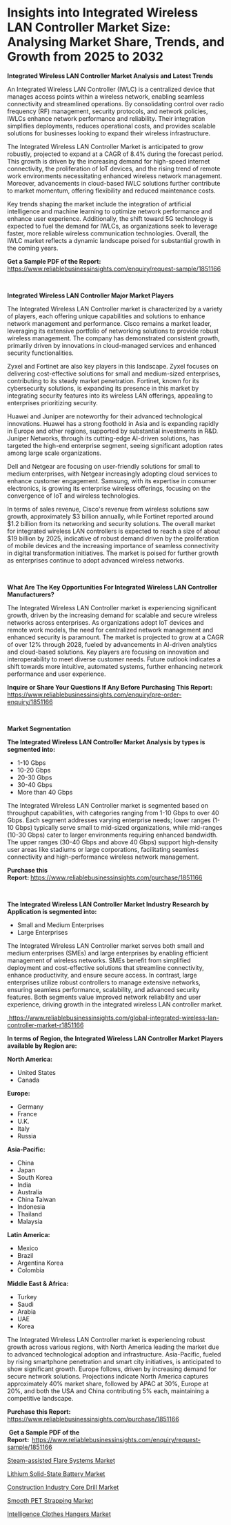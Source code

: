 <p><h1>Insights into Integrated Wireless LAN Controller Market Size: Analysing Market Share, Trends, and Growth from 2025 to 2032</h1></p><p><strong>Integrated Wireless LAN Controller Market Analysis and Latest Trends</strong></p>
<p><p>An Integrated Wireless LAN Controller (IWLC) is a centralized device that manages access points within a wireless network, enabling seamless connectivity and streamlined operations. By consolidating control over radio frequency (RF) management, security protocols, and network policies, IWLCs enhance network performance and reliability. Their integration simplifies deployments, reduces operational costs, and provides scalable solutions for businesses looking to expand their wireless infrastructure.</p><p>The Integrated Wireless LAN Controller Market is anticipated to grow robustly, projected to expand at a CAGR of 8.4% during the forecast period. This growth is driven by the increasing demand for high-speed internet connectivity, the proliferation of IoT devices, and the rising trend of remote work environments necessitating enhanced wireless network management. Moreover, advancements in cloud-based IWLC solutions further contribute to market momentum, offering flexibility and reduced maintenance costs.</p><p>Key trends shaping the market include the integration of artificial intelligence and machine learning to optimize network performance and enhance user experience. Additionally, the shift toward 5G technology is expected to fuel the demand for IWLCs, as organizations seek to leverage faster, more reliable wireless communication technologies. Overall, the IWLC market reflects a dynamic landscape poised for substantial growth in the coming years.</p></p>
<p><strong>Get a Sample PDF of the Report:&nbsp;</strong> <a href="https://www.reliablebusinessinsights.com/enquiry/request-sample/1851166?utm_campaign=1873&utm_medium=2&utm_source=Github&utm_content=ia&utm_term=07012025&utm_id=integrated-wireless-lan-controller">https://www.reliablebusinessinsights.com/enquiry/request-sample/1851166</a></p>
<p>&nbsp;</p>
<p><strong>Integrated Wireless LAN Controller Major Market Players</strong></p>
<p><p>The Integrated Wireless LAN Controller market is characterized by a variety of players, each offering unique capabilities and solutions to enhance network management and performance. Cisco remains a market leader, leveraging its extensive portfolio of networking solutions to provide robust wireless management. The company has demonstrated consistent growth, primarily driven by innovations in cloud-managed services and enhanced security functionalities.</p><p>Zyxel and Fortinet are also key players in this landscape. Zyxel focuses on delivering cost-effective solutions for small and medium-sized enterprises, contributing to its steady market penetration. Fortinet, known for its cybersecurity solutions, is expanding its presence in this market by integrating security features into its wireless LAN offerings, appealing to enterprises prioritizing security.</p><p>Huawei and Juniper are noteworthy for their advanced technological innovations. Huawei has a strong foothold in Asia and is expanding rapidly in Europe and other regions, supported by substantial investments in R&D. Juniper Networks, through its cutting-edge AI-driven solutions, has targeted the high-end enterprise segment, seeing significant adoption rates among large scale organizations.</p><p>Dell and Netgear are focusing on user-friendly solutions for small to medium enterprises, with Netgear increasingly adopting cloud services to enhance customer engagement. Samsung, with its expertise in consumer electronics, is growing its enterprise wireless offerings, focusing on the convergence of IoT and wireless technologies.</p><p>In terms of sales revenue, Cisco's revenue from wireless solutions saw growth, approximately $3 billion annually, while Fortinet reported around $1.2 billion from its networking and security solutions. The overall market for integrated wireless LAN controllers is expected to reach a size of about $19 billion by 2025, indicative of robust demand driven by the proliferation of mobile devices and the increasing importance of seamless connectivity in digital transformation initiatives. The market is poised for further growth as enterprises continue to adopt advanced wireless networks.</p></p>
<p>&nbsp;</p>
<p><strong>What Are The Key Opportunities For Integrated Wireless LAN Controller Manufacturers?</strong></p>
<p><p>The Integrated Wireless LAN Controller market is experiencing significant growth, driven by the increasing demand for scalable and secure wireless networks across enterprises. As organizations adopt IoT devices and remote work models, the need for centralized network management and enhanced security is paramount. The market is projected to grow at a CAGR of over 12% through 2028, fueled by advancements in AI-driven analytics and cloud-based solutions. Key players are focusing on innovation and interoperability to meet diverse customer needs. Future outlook indicates a shift towards more intuitive, automated systems, further enhancing network performance and user experience.</p></p>
<p><strong>Inquire or Share Your Questions If Any Before Purchasing This Report:</strong> <a href="https://www.reliablebusinessinsights.com/enquiry/pre-order-enquiry/1851166?utm_campaign=1873&utm_medium=2&utm_source=Github&utm_content=ia&utm_term=07012025&utm_id=integrated-wireless-lan-controller">https://www.reliablebusinessinsights.com/enquiry/pre-order-enquiry/1851166</a></p>
<p>&nbsp;</p>
<p><strong>Market Segmentation</strong></p>
<p><strong>The Integrated Wireless LAN Controller Market Analysis by types is segmented into:</strong></p>
<p><ul><li>1-10 Gbps</li><li>10-20 Gbps</li><li>20-30 Gbps</li><li>30-40 Gbps</li><li>More than 40 Gbps</li></ul></p>
<p><p>The Integrated Wireless LAN Controller market is segmented based on throughput capabilities, with categories ranging from 1-10 Gbps to over 40 Gbps. Each segment addresses varying enterprise needs; lower ranges (1-10 Gbps) typically serve small to mid-sized organizations, while mid-ranges (10-30 Gbps) cater to larger environments requiring enhanced bandwidth. The upper ranges (30-40 Gbps and above 40 Gbps) support high-density user areas like stadiums or large corporations, facilitating seamless connectivity and high-performance wireless network management.</p></p>
<p><strong>Purchase this Report:&nbsp;</strong><a href="https://www.reliablebusinessinsights.com/purchase/1851166?utm_campaign=1873&utm_medium=2&utm_source=Github&utm_content=ia&utm_term=07012025&utm_id=integrated-wireless-lan-controller">https://www.reliablebusinessinsights.com/purchase/1851166</a></p>
<p>&nbsp;</p>
<p><strong>The Integrated Wireless LAN Controller Market Industry Research by Application is segmented into:</strong></p>
<p><ul><li>Small and Medium Enterprises</li><li>Large Enterprises</li></ul></p>
<p><p>The Integrated Wireless LAN Controller market serves both small and medium enterprises (SMEs) and large enterprises by enabling efficient management of wireless networks. SMEs benefit from simplified deployment and cost-effective solutions that streamline connectivity, enhance productivity, and ensure secure access. In contrast, large enterprises utilize robust controllers to manage extensive networks, ensuring seamless performance, scalability, and advanced security features. Both segments value improved network reliability and user experience, driving growth in the integrated wireless LAN controller market.</p></p>
<p><a href="https://www.reliablebusinessinsights.com/global-integrated-wireless-lan-controller-market-r1851166?utm_campaign=1873&utm_medium=2&utm_source=Github&utm_content=ia&utm_term=07012025&utm_id=integrated-wireless-lan-controller">&nbsp;https://www.reliablebusinessinsights.com/global-integrated-wireless-lan-controller-market-r1851166</a></p>
<p><strong>In terms of Region, the Integrated Wireless LAN Controller Market Players available by Region are:</strong></p>
<p>
    <p> <strong> North America: </strong>
        <ul>
            <li>United States</li>
            <li>Canada</li>
        </ul>
        </p> 
    <p> <strong> Europe: </strong>
        <ul>
            <li>Germany</li>
            <li>France</li>
            <li>U.K.</li>
            <li>Italy</li>
            <li>Russia</li>
        </ul>
        </p> 
    <p> <strong> Asia-Pacific: </strong>
        <ul>
            <li>China</li>
            <li>Japan</li>
            <li>South Korea</li>
            <li>India</li>
            <li>Australia</li>
            <li>China Taiwan</li>
            <li>Indonesia</li>
            <li>Thailand</li>
            <li>Malaysia</li>
        </ul>
        </p> 
    <p> <strong> Latin America: </strong>
        <ul>
            <li>Mexico</li>
            <li>Brazil</li>
            <li>Argentina Korea</li>
            <li>Colombia</li>
        </ul>
        </p> 
    <p> <strong> Middle East & Africa: </strong>
        <ul>
            <li>Turkey</li>
            <li>Saudi</li>
            <li>Arabia</li>
            <li>UAE</li>
            <li>Korea</li>
        </ul>
    </p>
    </p>
<p><p>The Integrated Wireless LAN Controller market is experiencing robust growth across various regions, with North America leading the market due to advanced technological adoption and infrastructure. Asia-Pacific, fueled by rising smartphone penetration and smart city initiatives, is anticipated to show significant growth. Europe follows, driven by increasing demand for secure network solutions. Projections indicate North America captures approximately 40% market share, followed by APAC at 30%, Europe at 20%, and both the USA and China contributing 5% each, maintaining a competitive landscape.</p></p>
<p><strong>Purchase this Report: </strong><a href="https://www.reliablebusinessinsights.com/purchase/1851166?utm_campaign=1873&utm_medium=2&utm_source=Github&utm_content=ia&utm_term=07012025&utm_id=integrated-wireless-lan-controller">https://www.reliablebusinessinsights.com/purchase/1851166</a></p>
<p>&nbsp;<strong>Get a Sample PDF of the Report:&nbsp;&nbsp;</strong><a href="https://www.reliablebusinessinsights.com/enquiry/request-sample/1851166?utm_campaign=1873&utm_medium=2&utm_source=Github&utm_content=ia&utm_term=07012025&utm_id=integrated-wireless-lan-controller">https://www.reliablebusinessinsights.com/enquiry/request-sample/1851166</a></p>
<p><strong></strong></p>
<p><p><a href="https://github.com/stillsfloria19981/Market-Research-Report-List-1/blob/main/steam-assisted-flare-systems-market.md?utm_campaign=1873&utm_medium=2&utm_source=Github&utm_content=ia&utm_term=07012025&utm_id=integrated-wireless-lan-controller">Steam-assisted Flare Systems Market</a></p><p><a href="https://www.linkedin.com/pulse/consumer-behavior-shifts-lithium-solid-state-battery-market-woarc?utm_campaign=1873&utm_medium=2&utm_source=Github&utm_content=ia&utm_term=07012025&utm_id=integrated-wireless-lan-controller">Lithium Solid-State Battery Market</a></p><p><a href="https://www.linkedin.com/pulse/construction-industry-core-drill-market-research-2025-2032-jskyc?utm_campaign=1873&utm_medium=2&utm_source=Github&utm_content=ia&utm_term=07012025&utm_id=integrated-wireless-lan-controller">Construction Industry Core Drill Market</a></p><p><a href="https://github.com/triattwood9919/Market-Research-Report-List-1/blob/main/smooth-pet-strapping-market.md?utm_campaign=1873&utm_medium=2&utm_source=Github&utm_content=ia&utm_term=07012025&utm_id=integrated-wireless-lan-controller">Smooth PET Strapping Market</a></p><p><a href="https://www.linkedin.com/pulse/overview-intelligence-clothes-hangers-markets-expected-compoundannual-pflac?utm_campaign=1873&utm_medium=2&utm_source=Github&utm_content=ia&utm_term=07012025&utm_id=integrated-wireless-lan-controller">Intelligence Clothes Hangers Market</a></p></p>
